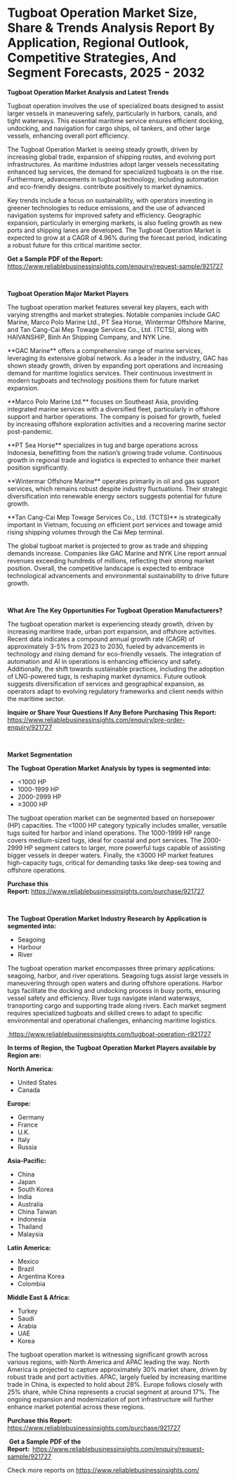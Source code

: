 <p><h1>Tugboat Operation Market Size, Share & Trends Analysis Report By Application, Regional Outlook, Competitive Strategies, And Segment Forecasts, 2025 - 2032</h1></p><p><strong>Tugboat Operation Market Analysis and Latest Trends</strong></p>
<p><p>Tugboat operation involves the use of specialized boats designed to assist larger vessels in maneuvering safely, particularly in harbors, canals, and tight waterways. This essential maritime service ensures efficient docking, undocking, and navigation for cargo ships, oil tankers, and other large vessels, enhancing overall port efficiency.</p><p>The Tugboat Operation Market is seeing steady growth, driven by increasing global trade, expansion of shipping routes, and evolving port infrastructures. As maritime industries adopt larger vessels necessitating enhanced tug services, the demand for specialized tugboats is on the rise. Furthermore, advancements in tugboat technology, including automation and eco-friendly designs. contribute positively to market dynamics. </p><p>Key trends include a focus on sustainability, with operators investing in greener technologies to reduce emissions, and the use of advanced navigation systems for improved safety and efficiency. Geographic expansion, particularly in emerging markets, is also fueling growth as new ports and shipping lanes are developed. The Tugboat Operation Market is expected to grow at a CAGR of 4.96% during the forecast period, indicating a robust future for this critical maritime sector.</p></p>
<p><strong>Get a Sample PDF of the Report:&nbsp;</strong> <a href="https://www.reliablebusinessinsights.com/enquiry/request-sample/921727?utm_campaign=2268&utm_medium=2&utm_source=Github&utm_content=ia&utm_term=05032025&utm_id=tugboat-operation">https://www.reliablebusinessinsights.com/enquiry/request-sample/921727</a></p>
<p>&nbsp;</p>
<p><strong>Tugboat Operation Major Market Players</strong></p>
<p><p>The tugboat operation market features several key players, each with varying strengths and market strategies. Notable companies include GAC Marine, Marco Polo Marine Ltd., PT Sea Horse, Wintermar Offshore Marine, and Tan Cang-Cai Mep Towage Services Co., Ltd. (TCTS), along with HAIVANSHIP, Binh An Shipping Company, and NYK Line.</p><p>**GAC Marine** offers a comprehensive range of marine services, leveraging its extensive global network. As a leader in the industry, GAC has shown steady growth, driven by expanding port operations and increasing demand for maritime logistics services. Their continuous investment in modern tugboats and technology positions them for future market expansion.</p><p>**Marco Polo Marine Ltd.** focuses on Southeast Asia, providing integrated marine services with a diversified fleet, particularly in offshore support and harbor operations. The company is poised for growth, fueled by increasing offshore exploration activities and a recovering marine sector post-pandemic. </p><p>**PT Sea Horse** specializes in tug and barge operations across Indonesia, benefitting from the nation’s growing trade volume. Continuous growth in regional trade and logistics is expected to enhance their market position significantly.</p><p>**Wintermar Offshore Marine** operates primarily in oil and gas support services, which remains robust despite industry fluctuations. Their strategic diversification into renewable energy sectors suggests potential for future growth.</p><p>**Tan Cang-Cai Mep Towage Services Co., Ltd. (TCTS)** is strategically important in Vietnam, focusing on efficient port services and towage amid rising shipping volumes through the Cai Mep terminal.</p><p>The global tugboat market is projected to grow as trade and shipping demands increase. Companies like GAC Marine and NYK Line report annual revenues exceeding hundreds of millions, reflecting their strong market position. Overall, the competitive landscape is expected to embrace technological advancements and environmental sustainability to drive future growth.</p></p>
<p>&nbsp;</p>
<p><strong>What Are The Key Opportunities For Tugboat Operation Manufacturers?</strong></p>
<p><p>The tugboat operation market is experiencing steady growth, driven by increasing maritime trade, urban port expansion, and offshore activities. Recent data indicates a compound annual growth rate (CAGR) of approximately 3-5% from 2023 to 2030, fueled by advancements in technology and rising demand for eco-friendly vessels. The integration of automation and AI in operations is enhancing efficiency and safety. Additionally, the shift towards sustainable practices, including the adoption of LNG-powered tugs, is reshaping market dynamics. Future outlook suggests diversification of services and geographical expansion, as operators adapt to evolving regulatory frameworks and client needs within the maritime sector.</p></p>
<p><strong>Inquire or Share Your Questions If Any Before Purchasing This Report:</strong> <a href="https://www.reliablebusinessinsights.com/enquiry/pre-order-enquiry/921727?utm_campaign=2268&utm_medium=2&utm_source=Github&utm_content=ia&utm_term=05032025&utm_id=tugboat-operation">https://www.reliablebusinessinsights.com/enquiry/pre-order-enquiry/921727</a></p>
<p>&nbsp;</p>
<p><strong>Market Segmentation</strong></p>
<p><strong>The Tugboat Operation Market Analysis by types is segmented into:</strong></p>
<p><ul><li><1000 HP</li><li>1000-1999 HP</li><li>2000-2999 HP</li><li>≥3000 HP</li></ul></p>
<p><p>The tugboat operation market can be segmented based on horsepower (HP) capacities. The <1000 HP category typically includes smaller, versatile tugs suited for harbor and inland operations. The 1000-1999 HP range covers medium-sized tugs, ideal for coastal and port services. The 2000-2999 HP segment caters to larger, more powerful tugs capable of assisting bigger vessels in deeper waters. Finally, the ≥3000 HP market features high-capacity tugs, critical for demanding tasks like deep-sea towing and offshore operations.</p></p>
<p><strong>Purchase this Report:&nbsp;</strong><a href="https://www.reliablebusinessinsights.com/purchase/921727?utm_campaign=2268&utm_medium=2&utm_source=Github&utm_content=ia&utm_term=05032025&utm_id=tugboat-operation">https://www.reliablebusinessinsights.com/purchase/921727</a></p>
<p>&nbsp;</p>
<p><strong>The Tugboat Operation Market Industry Research by Application is segmented into:</strong></p>
<p><ul><li>Seagoing</li><li>Harbour</li><li>River</li></ul></p>
<p><p>The tugboat operation market encompasses three primary applications: seagoing, harbor, and river operations. Seagoing tugs assist large vessels in maneuvering through open waters and during offshore operations. Harbor tugs facilitate the docking and undocking process in busy ports, ensuring vessel safety and efficiency. River tugs navigate inland waterways, transporting cargo and supporting trade along rivers. Each market segment requires specialized tugboats and skilled crews to adapt to specific environmental and operational challenges, enhancing maritime logistics.</p></p>
<p><a href="https://www.reliablebusinessinsights.com/tugboat-operation-r921727?utm_campaign=2268&utm_medium=2&utm_source=Github&utm_content=ia&utm_term=05032025&utm_id=tugboat-operation">&nbsp;https://www.reliablebusinessinsights.com/tugboat-operation-r921727</a></p>
<p><strong>In terms of Region, the Tugboat Operation Market Players available by Region are:</strong></p>
<p>
    <p> <strong> North America: </strong>
        <ul>
            <li>United States</li>
            <li>Canada</li>
        </ul>
        </p> 
    <p> <strong> Europe: </strong>
        <ul>
            <li>Germany</li>
            <li>France</li>
            <li>U.K.</li>
            <li>Italy</li>
            <li>Russia</li>
        </ul>
        </p> 
    <p> <strong> Asia-Pacific: </strong>
        <ul>
            <li>China</li>
            <li>Japan</li>
            <li>South Korea</li>
            <li>India</li>
            <li>Australia</li>
            <li>China Taiwan</li>
            <li>Indonesia</li>
            <li>Thailand</li>
            <li>Malaysia</li>
        </ul>
        </p> 
    <p> <strong> Latin America: </strong>
        <ul>
            <li>Mexico</li>
            <li>Brazil</li>
            <li>Argentina Korea</li>
            <li>Colombia</li>
        </ul>
        </p> 
    <p> <strong> Middle East & Africa: </strong>
        <ul>
            <li>Turkey</li>
            <li>Saudi</li>
            <li>Arabia</li>
            <li>UAE</li>
            <li>Korea</li>
        </ul>
    </p>
    </p>
<p><p>The tugboat operation market is witnessing significant growth across various regions, with North America and APAC leading the way. North America is projected to capture approximately 30% market share, driven by robust trade and port activities. APAC, largely fueled by increasing maritime trade in China, is expected to hold about 28%. Europe follows closely with 25% share, while China represents a crucial segment at around 17%. The ongoing expansion and modernization of port infrastructure will further enhance market potential across these regions.</p></p>
<p><strong>Purchase this Report: </strong><a href="https://www.reliablebusinessinsights.com/purchase/921727?utm_campaign=2268&utm_medium=2&utm_source=Github&utm_content=ia&utm_term=05032025&utm_id=tugboat-operation">https://www.reliablebusinessinsights.com/purchase/921727</a></p>
<p>&nbsp;<strong>Get a Sample PDF of the Report:&nbsp;&nbsp;</strong><a href="https://www.reliablebusinessinsights.com/enquiry/request-sample/921727?utm_campaign=2268&utm_medium=2&utm_source=Github&utm_content=ia&utm_term=05032025&utm_id=tugboat-operation">https://www.reliablebusinessinsights.com/enquiry/request-sample/921727</a></p>
<p><strong></strong></p>
<p>Check more reports on <a href="https://www.reliablebusinessinsights.com/?utm_campaign=2268&utm_medium=2&utm_source=Github&utm_content=ia&utm_term=05032025&utm_id=tugboat-operation">https://www.reliablebusinessinsights.com/</a></p>